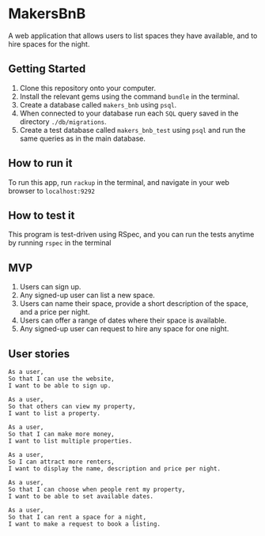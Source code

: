 # MakersBnB

A web application that allows users to list spaces they have available, and to hire spaces for the night.

## Getting Started

1. Clone this repository onto your computer.
2. Install the relevant gems using the command `bundle` in the terminal.
3. Create a database called `makers_bnb` using `psql`.
4. When connected to your database run each `SQL` query saved in the directory `./db/migrations`.
5. Create a test database called `makers_bnb_test` using `psql` and run the same queries as in the main database.

## How to run it

To run this app, run `rackup` in the terminal, and navigate in your web browser to `localhost:9292`

## How to test it

This program is test-driven using RSpec, and you can run the tests anytime by running `rspec` in the terminal

## MVP

1. Users can sign up.
2. Any signed-up user can list a new space.
3. Users can name their space, provide a short description of the space, and a price per night.
4. Users can offer a range of dates where their space is available.
5. Any signed-up user can request to hire any space for one night.

## User stories

```
As a user,
So that I can use the website,
I want to be able to sign up.

As a user, 
So that others can view my property,
I want to list a property.

As a user,
So that I can make more money,
I want to list multiple properties.

As a user,
So I can attract more renters,
I want to display the name, description and price per night.

As a user,
So that I can choose when people rent my property,
I want to be able to set available dates.

As a user,
So that I can rent a space for a night,
I want to make a request to book a listing.

```
